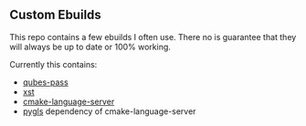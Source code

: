 Custom Ebuilds
-------------

This repo contains a few ebuilds I often use. There no is guarantee that they will always be up to date or 100% working.

Currently this contains:
+ [qubes-pass](https://github.com/Rudd-O/qubes-pass)
+ [xst](https://github.com/gnotclub/xst)
+ [cmake-language-server](https://github.com/regen100/cmake-language-server)
+ [pygls](https://github.com/openlawlibrary/pygls) dependency of cmake-language-server


